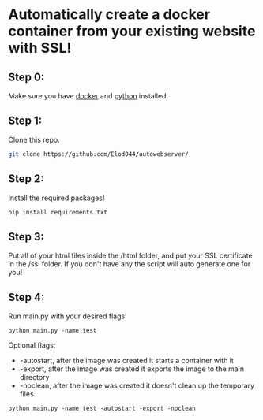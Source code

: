 # Automatically create a docker container from your existing website with SSL!

## Step 0:
Make sure you have [docker](https://docs.docker.com/get-docker/) and [python](https://www.python.org/downloads/) installed.

## Step 1:
Clone this repo.
```bash
git clone https://github.com/Elod044/autowebserver/
```

## Step 2:
Install the required packages!
```bash
pip install requirements.txt
```

## Step 3:
Put all of your html files inside the /html folder, and put your SSL certificate in the /ssl folder. If you don't have any the script will auto generate one for you!

## Step 4:
Run main.py with your desired flags!
```
python main.py -name test
```
Optional flags:
- -autostart, after the image was created it starts a container with it
- -export, after the image was created it exports the image to the main directory
- -noclean, after the image was created it doesn't clean up the temporary files
```
python main.py -name test -autostart -export -noclean
```
